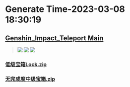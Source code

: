 # Generate Time-2023-03-08 18:30:19

## [Genshin_Impact_Teleport Main](https://github.com/Sam5440/Genshin_Impact_Teleport)

>![](https://komarev.com/ghpvc/?username=done439)
>![](https://komarev.com/ghpvc/?username=done438)
>![](https://komarev.com/ghpvc/?username=done437)

### [低级宝箱Lock.zip](https://raw.githubusercontent.com/Sam5440/Genshin_Impact_Teleport/download/ManualCollectPoint/Chest/Generate%20Chest/%E6%97%A0%E5%AE%8C%E6%88%90%E5%BA%A6/%E4%BD%8E%E7%BA%A7%E5%AE%9D%E7%AE%B1Lock.zip)

### [无完成度中级宝箱.zip](https://raw.githubusercontent.com/Sam5440/Genshin_Impact_Teleport/download/ManualCollectPoint/Chest/Generate%20Chest/%E6%97%A0%E5%AE%8C%E6%88%90%E5%BA%A6/%E6%97%A0%E5%AE%8C%E6%88%90%E5%BA%A6%E4%B8%AD%E7%BA%A7%E5%AE%9D%E7%AE%B1.zip)

